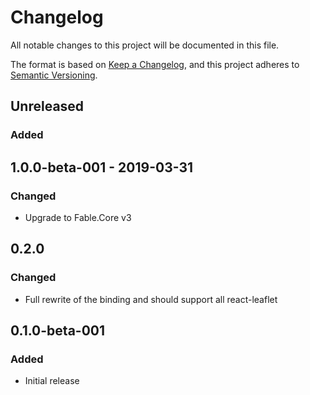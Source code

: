 # Changelog
All notable changes to this project will be documented in this file.

The format is based on [Keep a Changelog](https://keepachangelog.com/en/1.0.0/),
and this project adheres to [Semantic Versioning](https://semver.org/spec/v2.0.0.html).

## Unreleased

### Added

## 1.0.0-beta-001 - 2019-03-31

### Changed

* Upgrade to Fable.Core v3

## 0.2.0

### Changed

* Full rewrite of the binding and should support all react-leaflet

## 0.1.0-beta-001

### Added

* Initial release
